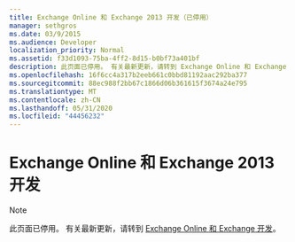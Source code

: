 ```yaml
---
title: Exchange Online 和 Exchange 2013 开发（已停用）
manager: sethgros
ms.date: 03/9/2015
ms.audience: Developer
localization_priority: Normal
ms.assetid: f33d1093-75ba-4ff2-8d15-b0bf73a401bf
description: 此页面已停用。 有关最新更新，请转到 Exchange Online 和 Exchange 开发主题。
ms.openlocfilehash: 16f6cc4a317b2eeb661c0bbd81192aac292ba377
ms.sourcegitcommit: 88ec988f2bb67c1866d06b361615f3674a24e795
ms.translationtype: MT
ms.contentlocale: zh-CN
ms.lasthandoff: 05/31/2020
ms.locfileid: "44456232"
---
```

# <a name="exchange-online-and-exchange-2013-development"></a>Exchange Online 和 Exchange 2013 开发

> [!NOTE] 
> 此页面已停用。 有关最新更新，请转到 [Exchange Online 和 Exchange 开发](exchange-server-development.md)。

